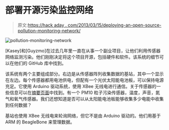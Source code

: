 # 部署开源污染监控网络

> 原文:[https://hack aday . com/2013/03/15/deploying-an-open-source-pollution-monitoring-network/](https://hackaday.com/2013/03/15/deploying-an-open-source-pollution-monitoring-network/)

![pollution-monitoring-network](../Images/b46f68e16a57a324995ab099dbbc00cf.png)

[Kasey]和[Guyzmo]在过去几年里一直在从事一个副业项目，让他们利用传感器网络监测污染。他们刚刚决定将这个项目开源，包括硬件和软件。该系统的细节可以在他们的 GitHub 库中找到。

该系统有两个主要组成部分。右边是从传感器阵列收集数据的基站，其中一个显示在左边。每个传感器都用电池供电，但配有一个光伏太阳能电池板，可以保持电源充足。它使用 Arduino 驱动系统，使用 XBee 无线电进行通信。关于传感器的一些信息可以在[摘要页面](https://github.com/hackable-devices/polluxnzcity/wiki)中找到。有一个 PM10 粒子污染传感器，温度，声音，氮气和氧气传感器。我们还想知道是否可以从太阳能电池板能够收集多少电能中收集到任何数据？

基站也使用 XBee 无线电来轮询网络，但它不是由 Arduino 驱动的。他们用基于 ARM 的 BeagleBone 来管理数据。